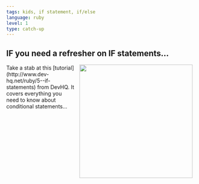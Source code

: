 ```yaml
---
tags: kids, if statement, if/else
language: ruby
level: 1
type: catch-up
---
```


## IF you need a refresher on IF statements...
<img src="https://s3.amazonaws.com/after-school-assets/refresher.jpg" width="300px" align="right" hspace="10">
Take a stab at this [tutorial](http://www.dev-hq.net/ruby/5--if-statements) from DevHQ. It covers everything you need to know about conditional statements...
